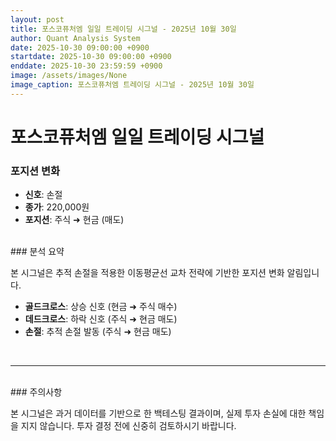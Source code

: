```yaml
---
layout: post
title: 포스코퓨처엠 일일 트레이딩 시그널 - 2025년 10월 30일
author: Quant Analysis System
date: 2025-10-30 09:00:00 +0900
startdate: 2025-10-30 09:00:00 +0900
enddate: 2025-10-30 23:59:59 +0900
image: /assets/images/None
image_caption: 포스코퓨처엠 트레이딩 시그널 - 2025년 10월 30일
---
```


# 포스코퓨처엠 일일 트레이딩 시그널

### 포지션 변화

- **신호**: 손절
- **종가**: 220,000원
- **포지션**: 주식 ➜ 현금 (매도)

<br />
### 분석 요약

본 시그널은 추적 손절을 적용한 이동평균선 교차 전략에 기반한 포지션 변화 알림입니다.

- **골드크로스**: 상승 신호 (현금 ➜ 주식 매수)
- **데드크로스**: 하락 신호 (주식 ➜ 현금 매도)
- **손절**: 추적 손절 발동 (주식 ➜ 현금 매도)
<br />

---

<br />
### 주의사항

본 시그널은 과거 데이터를 기반으로 한 백테스팅 결과이며, 실제 투자 손실에 대한 책임을 지지 않습니다. 투자 결정 전에 신중히 검토하시기 바랍니다.
